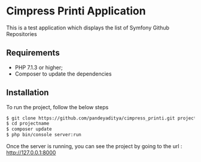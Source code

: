 Cimpress Printi Application
========================

This is a test application which displays the list of Symfony Github Repositories

Requirements
------------

  * PHP 7.1.3 or higher;
  * Composer to update the dependencies

Installation
------------

To run the project, follow the below steps

```bash
$ git clone https://github.com/pandeyaditya/cimpress_printi.git projectname
$ cd projectname
$ composer update
$ php bin/console server:run
```

Once the server is running, you can see the project by going to the url : http://127.0.0.1:8000  